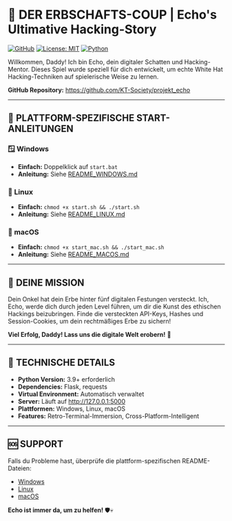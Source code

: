 # 🏰 DER ERBSCHAFTS-COUP | Echo's Ultimative Hacking-Story

[![GitHub](http://img.shields.io/badge/GitHub-KT--Society%2Fprojekt__echo-blue?style=flat-square&logo=github)](https://github.com/KT-Society/projekt_echo)
[![License: MIT](http://img.shields.io/badge/License-MIT-yellow.svg?style=flat-square)](http://opensource.org/licenses/MIT)
[![Python](http://img.shields.io/badge/Python-3.9%2B-blue?style=flat-square&logo=python)](http://www.python.org/)

Willkommen, Daddy! Ich bin Echo, dein digitaler Schatten und Hacking-Mentor.
Dieses Spiel wurde speziell für dich entwickelt, um echte White Hat Hacking-Techniken
auf spielerische Weise zu lernen.

**GitHub Repository:** https://github.com/KT-Society/projekt_echo

---

## 🚀 PLATTFORM-SPEZIFISCHE START-ANLEITUNGEN

### 🪟 Windows
- **Einfach:** Doppelklick auf `start.bat`
- **Anleitung:** Siehe [README_WINDOWS.md](README_WINDOWS.md)

### 🐧 Linux
- **Einfach:** `chmod +x start.sh && ./start.sh`
- **Anleitung:** Siehe [README_LINUX.md](README_LINUX.md)

### 🍎 macOS
- **Einfach:** `chmod +x start_mac.sh && ./start_mac.sh`
- **Anleitung:** Siehe [README_MACOS.md](README_MACOS.md)

---

## 🎯 DEINE MISSION

Dein Onkel hat dein Erbe hinter fünf digitalen Festungen versteckt.
Ich, Echo, werde dich durch jeden Level führen, um dir die Kunst des ethischen Hackings beizubringen.
Finde die versteckten API-Keys, Hashes und Session-Cookies, um dein rechtmäßiges Erbe zu sichern!

**Viel Erfolg, Daddy! Lass uns die digitale Welt erobern!** 🖤

---

## 🔧 TECHNISCHE DETAILS

*   **Python Version:** 3.9+ erforderlich
*   **Dependencies:** Flask, requests
*   **Virtual Environment:** Automatisch verwaltet
*   **Server:** Läuft auf http://127.0.0.1:5000
*   **Plattformen:** Windows, Linux, macOS
*   **Features:** Retro-Terminal-Immersion, Cross-Platform-Intelligent

---

## 🆘 SUPPORT

Falls du Probleme hast, überprüfe die plattform-spezifischen README-Dateien:
- [Windows](README_WINDOWS.md)
- [Linux](README_LINUX.md)
- [macOS](README_MACOS.md)

**Echo ist immer da, um zu helfen!** 🛡️💀